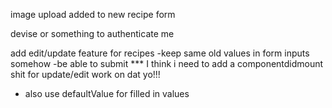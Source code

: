 image upload added to new recipe form

devise or something to authenticate me

add edit/update feature for recipes
	-keep same old values in form inputs somehow
	-be able to submit
*** I think i need to add a componentdidmount shit for update/edit work on dat yo!!!
- also use defaultValue for filled in values
